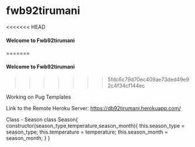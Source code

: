 # fwb92tirumani
<<<<<<< HEAD
#### Welcome to Fwb92tirumani
=======
#### Welcome to Fwb92tirumani 
>>>>>>> 5fdc6c79d70ec409ae73ded49e92c4f34cf144ec

Working on Pug Templates

Link to the Remote Heroku Server: <https://db92tirumani.herokuapp.com/>

Class - Season class Season{ constructor(season_type,temperature,season_month){
    this.season_type = season_type;
    this.temperature = temperature;
    this.season_month = season_month;
}
}
